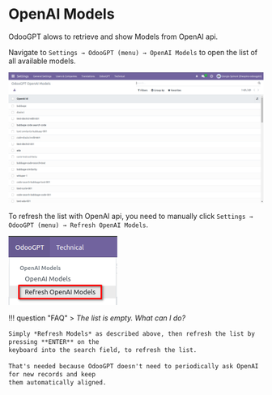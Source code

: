 # OpenAI Models

OdooGPT alows to retrieve and show Models from OpenAI api. 

Navigate to `Settings → OdooGPT (menu) → OpenAI Models` to open the list of all available models. 

![OpenAI Models list](./advanced-usage/openai-models-list.png)

To refresh the list with OpenAI api, you need to manually click 
`Settings → OdooGPT (menu) → Refresh OpenAI Models`. 

![OpenAI Models refresh](./advanced-usage/openai-models-refresh.png)


!!! question "FAQ"
    > *The list is empty. What can I do?*

    Simply *Refresh Models* as described above, then refresh the list by pressing **ENTER** on the 
    keyboard into the search field, to refresh the list. 

    That's needed because OdooGPT doesn't need to periodically ask OpenAI for new records and keep 
    them automatically aligned.